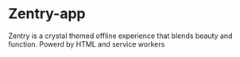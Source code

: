 # Zentry-app
Zentry is a crystal themed offline experience that blends beauty and function. Powerd by HTML and service workers
